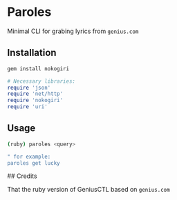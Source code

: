 # Paroles

Minimal CLI for grabing lyrics from `genius.com` 

## Installation

```bash
gem install nokogiri
```

```ruby
# Necessary libraries:
require 'json'
require 'net/http'
require 'nokogiri'
require 'uri'
```

## Usage

```bash
(ruby) paroles <query>

" for example:
paroles get lucky
```

## Credits

That the ruby version of GeniusCTL based on `genius.com`
